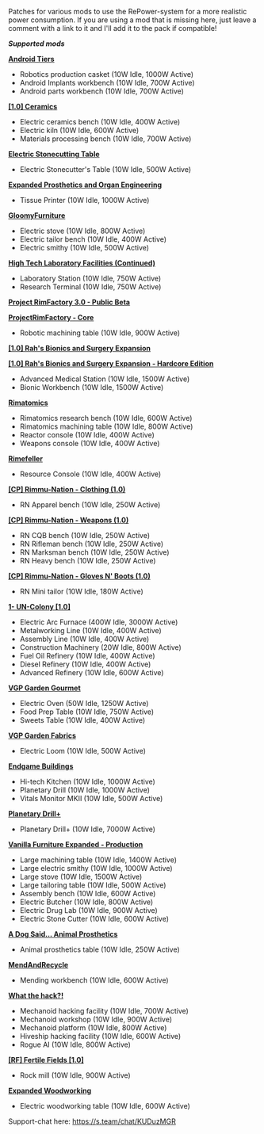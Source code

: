 Patches for various mods to use the RePower-system for a more realistic power consumption.
If you are using a mod that is missing here, just leave a comment with a link to it and I'll add it to the pack if compatible!

***Supported mods***

**[Android Tiers](https://steamcommunity.com/workshop/filedetails/?id=1386412863)**
- Robotics production casket (10W Idle, 1000W Active)
- Android Implants workbench (10W Idle, 700W Active)
- Android parts workbench (10W Idle, 700W Active)


**[[1.0] Ceramics](https://steamcommunity.com/workshop/filedetails/?id=1833163132)**
- Electric ceramics bench (10W Idle, 400W Active)
- Electric kiln (10W Idle, 600W Active)
- Materials processing bench (10W Idle, 700W Active)


**[Electric Stonecutting Table](https://steamcommunity.com/workshop/filedetails/?id=1649368867)**
- Electric Stonecutter's Table (10W Idle, 500W Active)


**[Expanded Prosthetics and Organ Engineering](https://steamcommunity.com/workshop/filedetails/?id=725956940)**
- Tissue Printer (10W Idle, 1000W Active)


**[GloomyFurniture](https://steamcommunity.com/workshop/filedetails/?id=1558635181)**
- Electric stove (10W Idle, 800W Active)
- Electric tailor bench (10W Idle, 400W Active)
- Electric smithy (10W Idle, 500W Active)


**[High Tech Laboratory Facilities (Continued)](https://steamcommunity.com/workshop/filedetails/?id=1542048177)**
- Laboratory Station (10W Idle, 750W Active)
- Research Terminal (10W Idle, 750W Active)


**[Project RimFactory 3.0 - Public Beta](https://steamcommunity.com/sharedfiles/filedetails/?id=1414438179)**

**[ProjectRimFactory - Core](https://github.com/spdskatr/ProjectRimFactory/releases/latest)**
- Robotic machining table (10W Idle, 900W Active)


**[[1.0] Rah's Bionics and Surgery Expansion](https://steamcommunity.com/workshop/filedetails/?id=850429707)**

**[[1.0] Rah's Bionics and Surgery Expansion - Hardcore Edition](https://steamcommunity.com/workshop/filedetails/?id=850428056)**
- Advanced Medical Station (10W Idle, 1500W Active)
- Bionic Workbench (10W Idle, 1500W Active)


**[Rimatomics](https://steamcommunity.com/workshop/filedetails/?id=1127530465)**
- Rimatomics research bench (10W Idle, 600W Active)
- Rimatomics machining table (10W Idle, 800W Active)
- Reactor console (10W Idle, 400W Active)
- Weapons console (10W Idle, 400W Active)


**[Rimefeller](https://steamcommunity.com/workshop/filedetails/?id=1321849735)**
- Resource Console (10W Idle, 400W Active)


**[[CP] Rimmu-Nation - Clothing (1.0)](https://steamcommunity.com/workshop/filedetails/?id=1541536041)**
- RN Apparel bench (10W Idle, 250W Active)


**[[CP] Rimmu-Nation - Weapons (1.0)](https://steamcommunity.com/workshop/filedetails/?id=1608498683)**
- RN CQB bench (10W Idle, 250W Active)
- RN Rifleman bench (10W Idle, 250W Active)
- RN Marksman bench (10W Idle, 250W Active)
- RN Heavy bench (10W Idle, 250W Active)


**[[CP] Rimmu-Nation - Gloves N' Boots (1.0)](https://steamcommunity.com/sharedfiles/filedetails/?id=1836963709)**
- RN Mini tailor (10W Idle, 180W Active)


**[1- UN-Colony [1.0]](https://steamcommunity.com/workshop/filedetails/?id=1542036108)**
- Electric Arc Furnace (400W Idle, 3000W Active)
- Metalworking Line (10W Idle, 400W Active)
- Assembly Line (10W Idle, 400W Active)
- Construction Machinery (20W Idle, 800W Active)
- Fuel Oil Refinery (10W Idle, 400W Active)
- Diesel Refinery (10W Idle, 400W Active)
- Advanced Refinery (10W Idle, 600W Active)


**[VGP Garden Gourmet](https://steamcommunity.com/workshop/filedetails/?id=1185906628)**
- Electric Oven (50W Idle, 1250W Active)
- Food Prep Table (10W Idle, 750W Active)
- Sweets Table (10W Idle, 400W Active)


**[VGP Garden Fabrics](https://steamcommunity.com/workshop/filedetails/?id=1185269798)**
- Electric Loom (10W Idle, 500W Active)


**[Endgame Buildings](https://steamcommunity.com/workshop/filedetails/?id=1743009906)**
- Hi-tech Kitchen (10W Idle, 1000W Active)
- Planetary Drill (10W Idle, 1000W Active)
- Vitals Monitor MKII (10W Idle, 500W Active)


**[Planetary Drill+](https://steamcommunity.com/workshop/filedetails/?id=1788136410)**
- Planetary Drill+ (10W Idle, 7000W Active)


**[Vanilla Furniture Expanded - Production](https://steamcommunity.com/workshop/filedetails/?id=1880253632)**
- Large machining table (10W Idle, 1400W Active)
- Large electric smithy (10W Idle, 1000W Active)
- Large stove (10W Idle, 1500W Active)
- Large tailoring table (10W Idle, 500W Active)
- Assembly bench (10W Idle, 600W Active)
- Electric Butcher (10W Idle, 800W Active)
- Electric Drug Lab (10W Idle, 900W Active)
- Electric Stone Cutter (10W Idle, 600W Active)

**[A Dog Said... Animal Prosthetics](https://steamcommunity.com/workshop/filedetails/?id=746425621)**
- Animal prosthetics table (10W Idle, 250W Active)

**[MendAndRecycle](https://steamcommunity.com/workshop/filedetails/?id=735241897)**
- Mending workbench (10W Idle, 600W Active)

**[What the hack?!](https://steamcommunity.com/workshop/filedetails/?id=1505914869)**
- Mechanoid hacking facility (10W Idle, 700W Active)
- Mechanoid workshop (10W Idle, 900W Active)
- Mechanoid platform (10W Idle, 800W Active)
- Hiveship hacking facility (10W Idle, 600W Active)
- Rogue AI (10W Idle, 800W Active)

**[[RF] Fertile Fields [1.0]](https://steamcommunity.com/workshop/filedetails/?id=1539311500)**
- Rock mill (10W Idle, 900W Active)

**[Expanded Woodworking](https://steamcommunity.com/workshop/filedetails/?id=1082915328)**
- Electric woodworking table (10W Idle, 600W Active)

Support-chat here: https://s.team/chat/KUDuzMGR

